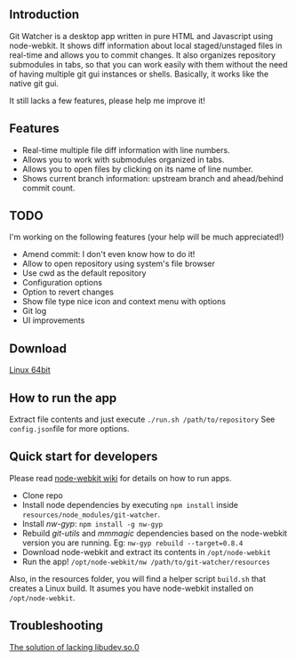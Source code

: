 ## Introduction

Git Watcher is a desktop app written in pure HTML and Javascript using node-webkit.
It shows diff information about local staged/unstaged files in real-time and allows you to commit changes.
It also organizes repository submodules in tabs, so that you can work easily with them without the need of having multiple git gui instances or shells.
Basically, it works like the native git gui.

It still lacks a few features, please help me improve it!

## Features

* Real-time multiple file diff information with line numbers.
* Allows you to work with submodules organized in tabs.
* Allows you to open files by clicking on its name of line number.
* Shows current branch information: upstream branch and ahead/behind commit count.

## TODO 

I'm working on the following features
(your help will be much appreciated!)

* Amend commit: I don't even know how to do it!
* Allow to open repository using system's file browser
* Use cwd as the default repository
* Configuration options
* Option to revert changes
* Show file type nice icon and context menu with options
* Git log
* UI improvements

## Download

[Linux 64bit](https://www.dropbox.com/s/vcvbd18zjnz180q/git-watcher-linux-x64.tar.gz)

## How to run the app

Extract file contents and just execute `./run.sh /path/to/repository`
See `config.json`file for more options.

## Quick start for developers

Please read [node-webkit wiki](https://github.com/rogerwang/node-webkit/wiki) for details on how to run apps.

* Clone repo 
* Install node dependencies by executing `npm install` inside `resources/node_modules/git-watcher`.
* Install *nw-gyp*: `npm install -g nw-gyp`
* Rebuild *git-utils* and *mmmagic* dependencies based on the node-webkit version you are running. Eg: `nw-gyp rebuild --target=0.8.4`
* Download node-webkit and extract its contents in `/opt/node-webkit`
* Run the app! `/opt/node-webkit/nw /path/to/git-watcher/resources`

Also, in the resources folder, you will find a helper script `build.sh` that creates a Linux build. It asumes you have node-webkit installed on `/opt/node-webkit`.

## Troubleshooting

[The solution of lacking libudev.so.0](https://github.com/rogerwang/node-webkit/wiki/The-solution-of-lacking-libudev.so.0)
